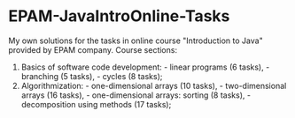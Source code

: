 # EPAM-JavaIntroOnline-Tasks
My own solutions for the tasks in online course "Introduction to Java" provided by EPAM company.
Course sections:
  1. Basics of software code development:
    - linear programs (6 tasks),
    - branching (5 tasks),
    - cycles (8 tasks);
  2. Algorithmization:
    - one-dimensional arrays (10 tasks),
    - two-dimensional arrays (16 tasks),
    - one-dimensional arrays: sorting (8 tasks),
    - decomposition using methods (17 tasks);
